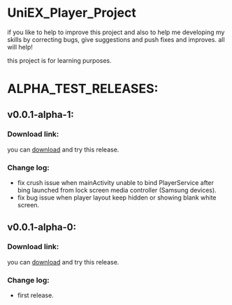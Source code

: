 # UniEX_Player_Project

if you like to help to improve this project and also to help me developing my skills by correcting bugs, give suggestions and push fixes and improves. all will help!

this project is for learning purposes.


# ALPHA_TEST_RELEASES:

## v0.0.1-alpha-1:
### Download link:
  you can [download](https://github.com/Dteam-dz/UniEX_Player_BETA/releases/download/v0.0.1-alpha.1/app-debug.apk) and try this release.

### Change log:
  * fix crush issue when mainActivity unable to bind PlayerService after bing launched from lock screen media controller (Samsung devices).
  * fix bug issue when player layout keep hidden or showing blank white screen.
  
  
## v0.0.1-alpha-0:
### Download link:
  you can [download](https://github.com/Dteam-dz/UniEX_Player_BETA/releases/download/v0.0.1-alpha.0/app-debug.apk) and try this release.

### Change log:
  * first release.
